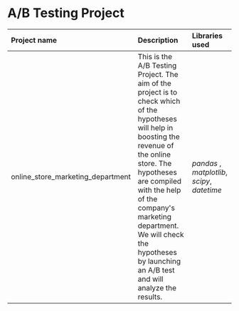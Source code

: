 
# A/B Testing Project 

| Project name | Description | Libraries used | 
| :---------------------- | :---------------------- | :---------------------- |
| online_store_marketing_department |  This is the A/B Testing Project. The aim of the project is to check which of the hypotheses will help in boosting the revenue of the online store. The hypotheses are compiled with the help of the company's marketing department. We will check the hypotheses by launching an A/B test and will analyze the results.  | *pandas* , *matplotlib*, *scipy*, *datetime*|
